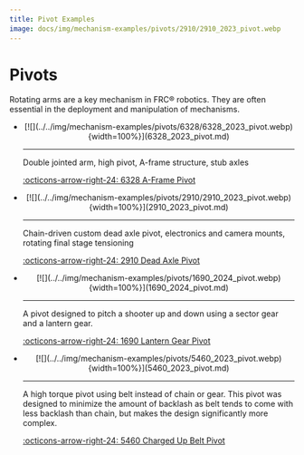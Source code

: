 ```yaml
---
title: Pivot Examples
image: docs/img/mechanism-examples/pivots/2910/2910_2023_pivot.webp
---
```


# Pivots

Rotating arms are a key mechanism in FRC® robotics. They are often essential in the deployment and manipulation of mechanisms.

<div class="grid cards" markdown>

-   <center>[![](../../img/mechanism-examples/pivots/6328/6328_2023_pivot.webp){width=100%}](6328_2023_pivot.md)</center>

    ---

    Double jointed arm, high pivot, A-frame structure, stub axles
    
    [:octicons-arrow-right-24: 6328 A-Frame Pivot](6328_2023_pivot.md)

-   <center>[![](../../img/mechanism-examples/pivots/2910/2910_2023_pivot.webp){width=100%}](2910_2023_pivot.md)</center>

    ---

    Chain-driven custom dead axle pivot, electronics and camera mounts, rotating final stage tensioning
    
    [:octicons-arrow-right-24: 2910 Dead Axle Pivot](2910_2023_pivot.md)

-   <center>[![](../../img/mechanism-examples/pivots/1690_2024_pivot.webp){width=100%}](1690_2024_pivot.md)</center>

    ---

    A pivot designed to pitch a shooter up and down using a sector gear and a lantern gear.
    
    [:octicons-arrow-right-24: 1690 Lantern Gear Pivot](1690_2024_pivot.md)

-   <center>[![](../../img/mechanism-examples/pivots/5460_2023_pivot.webp){width=100%}](5460_2023_pivot.md)</center>

    ---

    A high torque pivot using belt instead of chain or gear. This pivot was designed to minimize the amount of backlash as belt tends to come with less backlash than chain, but makes the design significantly more complex.
    
    [:octicons-arrow-right-24: 5460 Charged Up Belt Pivot](5460_2023_pivot.md)
</div>